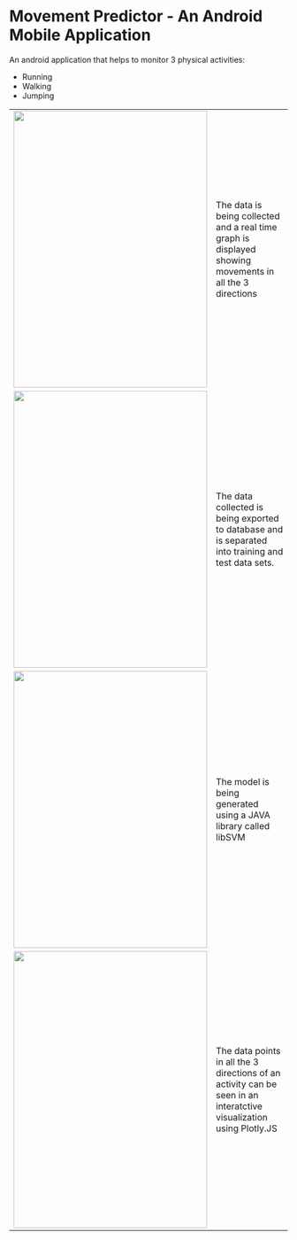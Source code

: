 # Movement Predictor - An Android Mobile Application
An android application that helps to monitor 3 physical activities:
- Running
- Walking
- Jumping

<table style="width:100%">
  <tr>
    <td><img src="https://user-images.githubusercontent.com/33696865/39340028-840eacb2-4980-11e8-9a4f-26d69ca520fb.png" width="350" height="500"/></td>
    <td>The data is being collected and a real time graph is displayed showing movements in all the 3 directions</td>
  </tr>
  <tr>
    <td><img src="https://user-images.githubusercontent.com/33696865/39340029-842b5560-4980-11e8-906f-97b10553b75f.png" width="350" height="500"/></td>
    <td>The data collected is being exported to database and is separated into training and test data sets.</td>
  </tr>
  <tr>
    <td><img src="https://user-images.githubusercontent.com/33696865/39340032-848b8a8e-4980-11e8-8793-98a8cd41e7cd.png" width="350" height="500"/></td>
    <td>The model is being generated using a JAVA library called libSVM</td>
  </tr>
   <tr>
    <td><img src="https://user-images.githubusercontent.com/33696865/39340033-84a8f89e-4980-11e8-9c7e-578a53bd78b3.png" width="350" height="500"/></td>
    <td>The data points in all the 3 directions of an activity can be seen in an interatctive visualization using Plotly.JS</td>
  </tr>
</table>








